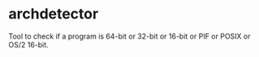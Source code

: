 # archdetector
Tool to check if a program is 64-bit or 32-bit or 16-bit or PIF or POSIX or OS/2 16-bit.
